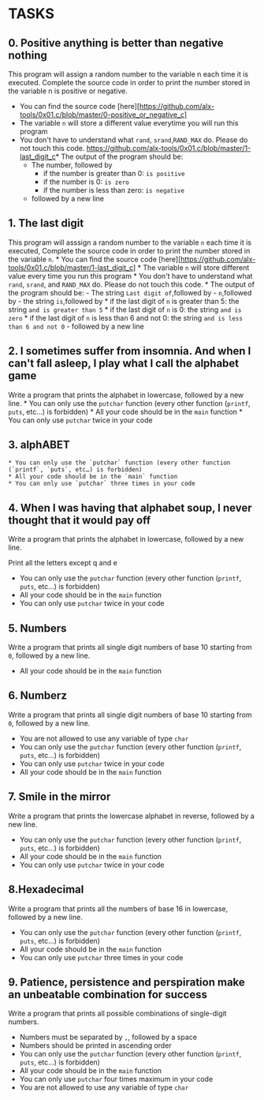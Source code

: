 # TASKS
## 0. Positive anything is better than negative nothing
This program will assign a random number to the variable n each time it is executed. Complete the source code in order to print the number stored in the variable n is positive or negative.

* You can find the source code [here][https://github.com/alx-tools/0x01.c/blob/master/0-positive_or_negative_c]
* The variable `n` will store a different value everytime you will run this program
* You don't have to understand what `rand`, `srand`,`RAND_MAX` do. Please do not touch this code.
https://github.com/alx-tools/0x01.c/blob/master/1-last_digit_c* The output of the program should be:
    - The number, followed by
        * if the number is greater than 0: `is positive`
        * if the number is 0: `is zero`
        * if the number is less than zero: `is negative`
    - followed by a new line

## 1. The last digit
This program will asssign a random number to the variable `n` each time it is executed, Complete the source code in order to print the number stored in the variable `n`.
    * You can find the source code [here][https://github.com/alx-tools/0x01.c/blob/master/1-last_digit_c]
    * The variable `n` will store different value every time you run this program
    * You don't have to understand what `rand`, `srand`, and `RAND_MAX` do. Please do not touch this code.
    * The output of the program should be:
        - The string `Last digit of`,followed by
        - `n`,followed by
        - the string `is`,followed by
            * if the last digit of `n` is greater than 5: the string `and is greater than 5`
            * if the last digit of `n` is 0: the string `and is zero`
            * if the last digit of `n` is less than 6 and not 0: the string `and is less than 6 and not 0`
        - followed by a new line

## 2. I sometimes suffer from insomnia. And when I can't fall asleep, I play what I call the alphabet game
Write a program that prints the alphabet in lowercase, followed by a new line.
    * You can only use the `putchar` function (every other function (`printf`, `puts`, etc…) is forbidden)
    * All your code should be in the `main` function
    * You can only use `putchar` twice in your code

## 3. alphABET
    * You can only use the `putchar` function (every other function (`printf`, `puts`, etc…) is forbidden)
    * All your code should be in the `main` function
    * You can only use `putchar` three times in your code

## 4. When I was having that alphabet soup, I never thought that it would pay off
Write a program that prints the alphabet in lowercase, followed by a new line.

Print all the letters except q and e
* You can only use the `putchar` function (every other function (`printf`, `puts`, etc…) is forbidden)
* All your code should be in the `main` function
* You can only use `putchar` twice in your code

## 5. Numbers
Write a program that prints all single digit numbers of base 10 starting from `0`, followed by a new line.

* All your code should be in the `main` function

## 6. Numberz
Write a program that prints all single digit numbers of base 10 starting from `0`, followed by a new line.

* You are not allowed to use any variable of type `char`
* You can only use the `putchar` function (every other function (`printf`, `puts`, etc…) is forbidden)
* You can only use `putchar` twice in your code
* All your code should be in the `main` function

## 7. Smile in the mirror
Write a program that prints the lowercase alphabet in reverse, followed by a new line.

* You can only use the `putchar` function (every other function (`printf`, `puts`, etc…) is forbidden)
* All your code should be in the `main` function
* You can only use `putchar` twice in your code

## 8.Hexadecimal
Write a program that prints all the numbers of base 16 in lowercase, followed by a new line.

* You can only use the `putchar` function (every other function (`printf`, `puts`, etc…) is forbidden)
* All your code should be in the `main` function
* You can only use `putchar` three times in your code

## 9. Patience, persistence and perspiration make an unbeatable combination for success
Write a program that prints all possible combinations of single-digit numbers.

* Numbers must be separated by `,`, followed by a space
* Numbers should be printed in ascending order
* You can only use the `putchar` function (every other function (`printf`, `puts`, etc…) is forbidden)
* All your code should be in the `main` function
* You can only use `putchar` four times maximum in your code
* You are not allowed to use any variable of type `char`

